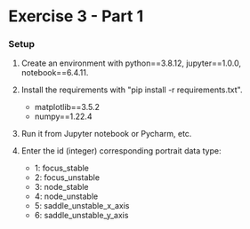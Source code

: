 # Exercise 3 - Part 1

### Setup

1. Create an environment with python==3.8.12, jupyter==1.0.0, notebook==6.4.11.

2. Install the requirements with "pip install -r requirements.txt".
	- matplotlib==3.5.2
	- numpy==1.22.4

3. Run it from Jupyter notebook or Pycharm, etc.

4. Enter the id (integer) corresponding portrait data type:
    - 1: focus_stable
    - 2: focus_unstable
    - 3: node_stable
    - 4: node_unstable
    - 5: saddle_unstable_x_axis
    - 6: saddle_unstable_y_axis
